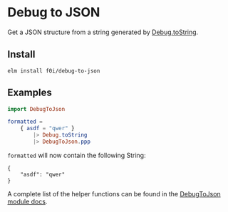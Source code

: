 # Debug to JSON

Get a JSON structure from a string generated by [Debug.toString](https://package.elm-lang.org/packages/elm/core/latest/Debug#toString).

## Install

```
elm install f0i/debug-to-json
```

## Examples

```elm
import DebugToJson

formatted =
    { asdf = "qwer" }
        |> Debug.toString
        |> DebugToJson.ppp
```

`formatted` will now contain the following String:

```
{
    "asdf": "qwer"
}
```

A complete list of the helper functions can be found in the
[DebugToJson module docs](DebugToJson).
